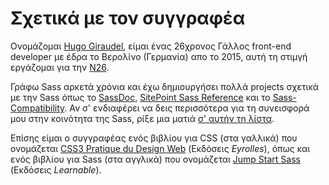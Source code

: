 
# Σχετικά με τον συγγραφέα

Ονομάζομαι [Hugo Giraudel](http://hugogiraudel.com), είμαι ένας 26χρονος Γάλλος front-end developer με έδρα το Βερολίνο (Γερμανία) απο το 2015, αυτή τη στιμγή εργάζομαι για την [N26](https://n26.com).

Γράφω Sass αρκετά χρόνια και έχω δημιουργήσει πολλά projects σχετικά με την Sass όπως το [SassDoc](http://sassdoc.com), [SitePoint Sass Reference](http://sitepoint.com/sass-reference/) και το [Sass-Compatibility](http://sass-compatibility.github.io). Αν σ' ενδιαφέρει να δεις περισσότερα για τη συνεισφορά μου στην κοινότητα της Sass, ρίξε μια ματιά [σ' αυτήν τη λίστα](http://github.com/HugoGiraudel/awesome-sass).

Επίσης είμαι ο συγγραφέας ενός βιβλίου για CSS (στα γαλλικά) που ονομάζεται [CSS3 Pratique du Design Web](http://css3-pratique.fr/) (Εκδόσεις *Eyrolles*), όπως και ενός βιβλίου για Sass (στα αγγλικά) που ονομάζεται [Jump Start Sass](https://learnable.com/books/jump-start-sass) (Εκδόσεις *Learnable*).

